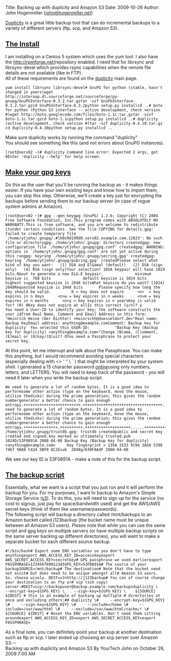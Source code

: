 Title: Backing up with duplicity and Amazon S3
Date: 2009-10-26
Author: John Hogenmiller (john@hogenmiller.net)

[Duplicity][] is a great little backup tool that can do incremental
backups to a variety of different servers (ftp, scp, and Amazon S3).   

  

[The Install][]
---------------

I am installing on a Centos 5 system which uses the yum tool. I also
have the <http://rpmforge.net/>repository enabled. I need that for
librsync and librsync-devel which provides rsync capabilities when the
remote file details are not available (like in FTP).   
All of these requirements are found on the [duplicity][Duplicity] main
page.   

~~~~ {.code}
yum install librsync librsync-devel# GnuPG for python (stable, hasn't changed in years)wget http://internap.dl.sourceforge.net/sourceforge/py-gnupg/GnuPGInterface-0.3.2.tar.gztar -xzf GnuPGInterface-0.3.2.tar.gzcd GnuPGInterface-0.3.2python setup.py installcd ..# boto for python (Python S3 interface -- active development, check version #)wget http://boto.googlecode.com/files/boto-1.1c.tar.gztar -xzvf boto-1.1c.tar.gzcd boto-1.1cpython setup.py installcd ..# duplicity (active development, check version #)tar -xzf duplicity-0.4.10.tar.gz cd duplicity-0.4.10python setup.py installcd ..
~~~~

Make sure duplicity works by running the command "duplicity"   
You should see something like this (and not errors about GnuPG
instances).   

~~~~ {.code}
[root@serv02 ~]# duplicity Command line error: Expected 2 args, got 0Enter 'duplicity --help' for help screen.
~~~~

  

[Make your gpg keys][The Install]
---------------------------------

Do this as the user that you'll be running the backup as - it makes
things easier. If you have your own existing keys and know how to import
them, you can skip this step. Otherwise, we'll create a key just for
encrypting the backups before sending them to our backup server (in case
of rogue system admins at Amazon).   

~~~~ {.code}
[root@serv02 ~]# gpg --gen-keygpg (GnuPG) 1.2.6; Copyright (C) 2004 Free Software Foundation, Inc.This program comes with ABSOLUTELY NO WARRANTY.This is free software, and you are welcome to redistribute itunder certain conditions. See the file COPYING for details.gpg: failed to create temporary file `/home/ytjohn/.gnupg/.#lk0x9d199d8.serv02.example.com.12823': No such file or directorygpg: /home/ytjohn/.gnupg: directory createdgpg: new configuration file `/home/ytjohn/.gnupg/gpg.conf' createdgpg: WARNING: options in `/home/ytjohn/.gnupg/gpg.conf' are not yet active during this rungpg: keyring `/home/ytjohn/.gnupg/secring.gpg' createdgpg: keyring `/home/ytjohn/.gnupg/pubring.gpg' createdPlease select what kind of key you want:   (1) DSA and ElGamal (default)   (2) DSA (sign only)   (4) RSA (sign only)Your selection? 1DSA keypair will have 1024 bits.About to generate a new ELG-E keypair.              minimum keysize is  768 bits              default keysize is 1024 bits    highest suggested keysize is 2048 bitsWhat keysize do you want? (1024) 2048Requested keysize is 2048 bits       Please specify how long the key should be valid.         0 = key does not expire      <n>  = key expires in n days      <n>w = key expires in n weeks      <n>m = key expires in n months      <n>y = key expires in n yearsKey is valid for? (0) 0Key does not expire at allIs this correct (y/n)? y                        You need a User-ID to identify your key; the software constructs the user idfrom Real Name, Comment and Email Address in this form:    "Heinrich Heine (Der Dichter) <heinrichh@duesseldorf.de>"Real name: Backup KeyEmail address: anything@example.comComment: Backup key for duplicity  You selected this USER-ID:           "Backup Key (Backup key for duplicity) <anything@example.com>"Change (N)ame, (C)omment, (E)mail or (O)kay/(Q)uit? OYou need a Passphrase to protect your secret key.    
~~~~

At this point, let me interrupt and talk about the Passphrase. You can
make this anything, but I would recommend avoiding special characters
(especially dealing with \<\> ' " \\ \` ) that might be interpreted by
your system shell. I generated a 15 character password [online][]using
only numbers, letters, and LETTERS. You will need to keep track of the
password - you will need it later when you write the backup script.   

~~~~ {.code}
We need to generate a lot of random bytes. It is a good idea to performsome other action (type on the keyboard, move the mouse, utilize thedisks) during the prime generation; this gives the random numbergenerator a better chance to gain enough entropy.+++++++++++++++++++++++++.+++++++++++++++++++++++++++++++++++..+++++.+++++++++++++++..++++++++++.+++++++++++++++..++++++++++++++++++++++++++++++.>+++++...........................................................................................................................................+++++We need to generate a lot of random bytes. It is a good idea to performsome other action (type on the keyboard, move the mouse, utilize thedisks) during the prime generation; this gives the random numbergenerator a better chance to gain enough entropy.+++++++++++++++.++++++++++.++++++++++++++++++++......+++++++++++++++...++++++++++..+++++++++++++++.+++++.....++++++++++.+++++.+++++++++++++++..+++++++++++++++++++++++++>+++++.+++++>.+++++.............................+++++^^^gpg: /home/ytjohn/.gnupg/trustdb.gpg: trustdb createdpublic and secret key created and signed.key marked as ultimately trusted.pub  1024D/53F0891A 2008-04-08 Backup Key (Backup key for duplicity) <anything@example.com>     Key fingerprint = 135A 1533 5C94 3A58 5398  7467 98A0 C424 5BF0 8C2Esub  2048g/630FAA4F 2008-04-08
~~~~

We see our key ID is 53F0891A - make a note of this for the backup
script.   

  

[The backup script][The Install]
--------------------------------

Essentially, what we want is a script that you just run and it will
perform the backup for you. For my purposes, I want to backup to
Amazon's Simple Storage Service ([s3][]). To do this, you will need to
sign up for the service (no cost to signup, just pay for space/bandwidth
used) and get the AWS/AWS secret keys (think of them like
username/passwords).   
The following script will backup a directory called /mnt/backups to an
Amazon bucket called j123backup (the bucket name must be unique between
all Amazon S3 users). Please note that while you can use the same script
and gpg keys on multiple servers (or have multiple backup scripts on the
same server backing up different directories), you will want to make a
separate bucket for each different source backup.   

~~~~ {.code}
#!/bin/bash# Export some ENV variables so you don't have to type anythingexport AWS_ACCESS_KEY_ID=accesskeyexport AWS_SECRET_ACCESS_KEY=secretkey# GPG passphrase we used earlierexport PASSPHRASE=123456789012345GPG_KEY=53F0891A# The source of your backupSOURCE=/mnt/backup# The destination# Note that the bucket need not exist# but does need to be unique amongst all# Amazon S3 users. So, choose wisely. DEST=s3+http://j123backup# You can of course change your destination to an ftp or# scp (ssh copy) server:#DEST=scp://backupuser@backup.example.com/backupsduplicity \    --encrypt-key=${GPG_KEY} \    --sign-key=${GPG_KEY} \    ${SOURCE} ${DEST} # this is an example of backing up multiple # directories at once and excluding others:## duplicity \#     --encrypt-key=${GPG_KEY} \#     --sign-key=${GPG_KEY} \#     --include=/home \#     --include=/var/www/html \#     --exclude=/var/www/html/cache/* \#     ${SOURCE} ${DEST} # Reset the ENV variables. Don't need them sitting aroundexport AWS_ACCESS_KEY_ID=export AWS_SECRET_ACCESS_KEY=export PASSPHRASE=
~~~~

As a final note, you can definitely point your backup at another
destination such as ftp or scp. I later ended up choosing an scp server
over Amazon S3.--  
Backing up with duplicity and Amazon S3 By YourTech John on October 26,
2009 7:00 AM

  [Duplicity]: http://duplicity.nongnu.org/
    "http://duplicity.nongnu.org/"
  [The Install]: http://www.yourtech.us/2009/10/editor-content.html?cs=utf-8
  [online]: http://www.freepasswordgenerator.com/
    "http://www.freepasswordgenerator.com/"
  [s3]: http://s3.amazonaws.com/ "http://s3.amazonaws.com/"
